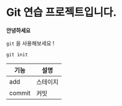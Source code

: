 # Git 연습 프로젝트입니다.

**안녕하세요** 

`git` 을 사용해보세요 !

```shell
git init
```
|기능 | 설명 |
|---|---|
|add|스테이지|
|commit| 커밋|
